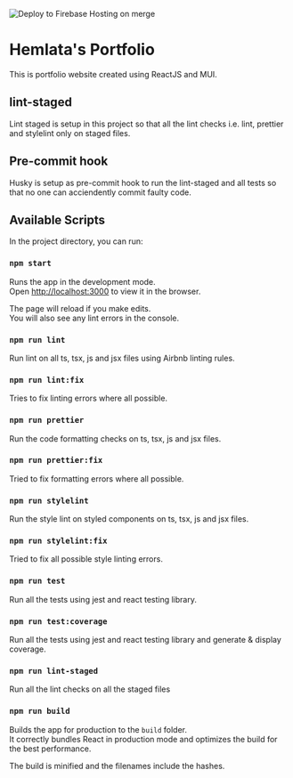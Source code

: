 ![Deploy to Firebase Hosting on merge](https://github.com/hemlata-khandal/my-portfolio/actions/workflows/firebase-hosting-merge.yml/badge.svg)

# Hemlata's Portfolio

This is portfolio website created using ReactJS and MUI.

## lint-staged

Lint staged is setup in this project so that all the lint checks i.e. lint, prettier and stylelint only on staged files.

## Pre-commit hook

Husky is setup as pre-commit hook to run the lint-staged and all tests so that no one can acciendently commit faulty code.

## Available Scripts

In the project directory, you can run:

### `npm start`

Runs the app in the development mode.\
Open [http://localhost:3000](http://localhost:3000) to view it in the browser.

The page will reload if you make edits.\
You will also see any lint errors in the console.

### `npm run lint`

Run lint on all ts, tsx, js and jsx files using Airbnb linting rules.

### `npm run lint:fix`

Tries to fix linting errors where all possible.

### `npm run prettier`

Run the code formatting checks on ts, tsx, js and jsx files.

### `npm run prettier:fix`

Tried to fix formatting errors where all possible.

### `npm run stylelint`

Run the style lint on styled components on ts, tsx, js and jsx files.

### `npm run stylelint:fix`

Tried to fix all possible style linting errors.

### `npm run test`

Run all the tests using jest and react testing library.

### `npm run test:coverage`

Run all the tests using jest and react testing library and generate & display coverage.

### `npm run lint-staged`

Run all the lint checks on all the staged files

### `npm run build`

Builds the app for production to the `build` folder.\
It correctly bundles React in production mode and optimizes the build for the best performance.

The build is minified and the filenames include the hashes.